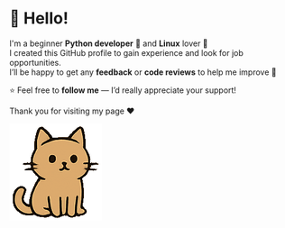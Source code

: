 # 👋 Hello!

I'm a beginner **Python developer** 🐍 and **Linux** lover 🐧<br />
I created this GitHub profile to gain experience and look for job opportunities.<br />
I’ll be happy to get any **feedback** or **code reviews** to help me improve 💪<br />

⭐ Feel free to **follow me** — I’d really appreciate your support!<br />

Thank you for visiting my page ❤️

[![cat](images/cat.gif)](https://github.com/yumiaura/mycat)
